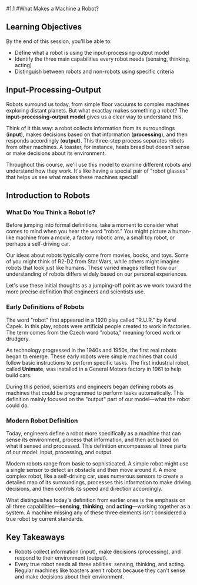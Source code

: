 #1.1
#What Makes a Machine a Robot?
## Learning Objectives
By the end of this session, you'll be able to:
- Define what a robot is using the input-processing-output model
- Identify the three main capabilities every robot needs (sensing, thinking, acting)
- Distinguish between robots and non-robots using specific criteria

## Input-Processing-Output
Robots surround us today, from simple floor vacuums to complex machines exploring distant planets. But what exactlay makes something a robot? The **input-processing-output model** gives us a clear way to understand this. 

Think of it this way: a robot collects information from its surroundings (**input**), makes decisions based on that information (**processing**), and then responds accordingly (**output**). This three-step process separates robots from other machines. A toaster, for instance, heats bread but doesn't sense or make decisions about its environment.

Throughout this course, we'll use this model to examine different robots and understand how they work. It's like having a special pair of "robot glasses" that helps us see what makes these machines special!

## Introduction to Robots
### What Do You Think a Robot Is?

Before jumping into formal definitions, take a moment to consider what comes to mind when you hear the word "robot." You might picture a human-like machine from a movie, a factory robotic arm, a small toy robot, or perhaps a self-driving car.

Our ideas about robots typically come from movies, books, and toys. Some of you might think of R2-D2 from Star Wars, while others might imagine robots that look just like humans. These varied images reflect how our understanding of robots differs widely based on our personal experiences.

Let's use these initial thoughts as a jumping-off point as we work toward the more precise definition that engineers and scientists use.

### Early Definitions of Robots

The word "robot" first appeared in a 1920 play called "R.U.R." by Karel Čapek. In this play, robots were artificial people created to work in factories. The term comes from the Czech word "robota," meaning forced work or drudgery.

As technology progressed in the 1940s and 1950s, the first real robots began to emerge. These early robots were simple machines that could follow basic instructions to perform specific tasks. The first industrial robot, called **Unimate**, was installed in a General Motors factory in 1961 to help build cars.

During this period, scientists and engineers began defining robots as machines that could be programmed to perform tasks automatically. This definition mainly focused on the "output" part of our model—what the robot could do.

### Modern Robot Definition

Today, engineers define a robot more specifically as a machine that can sense its environment, process that information, and then act based on what it sensed and processed. This definition encompasses all three parts of our model: input, processing, and output.

Modern robots range from basic to sophisticated. A simple robot might use a single sensor to detect an obstacle and then move around it. A more complex robot, like a self-driving car, uses numerous sensors to create a detailed map of its surroundings, processes this information to make driving decisions, and then controls its speed and direction accordingly.

What distinguishes today's definition from earlier ones is the emphasis on all three capabilities—**sensing**, **thinking**, and **acting**—working together as a system. A machine missing any of these three elements isn't considered a true robot by current standards.

	
## Key Takeaways
- Robots collect information (input), make decisions (processing), and respond to their environment (output).
- Every true robot needs all three abilities: sensing, thinking, and acting.
Regular machines like toasters aren't robots because they can't sense and make decisions about their environment.

